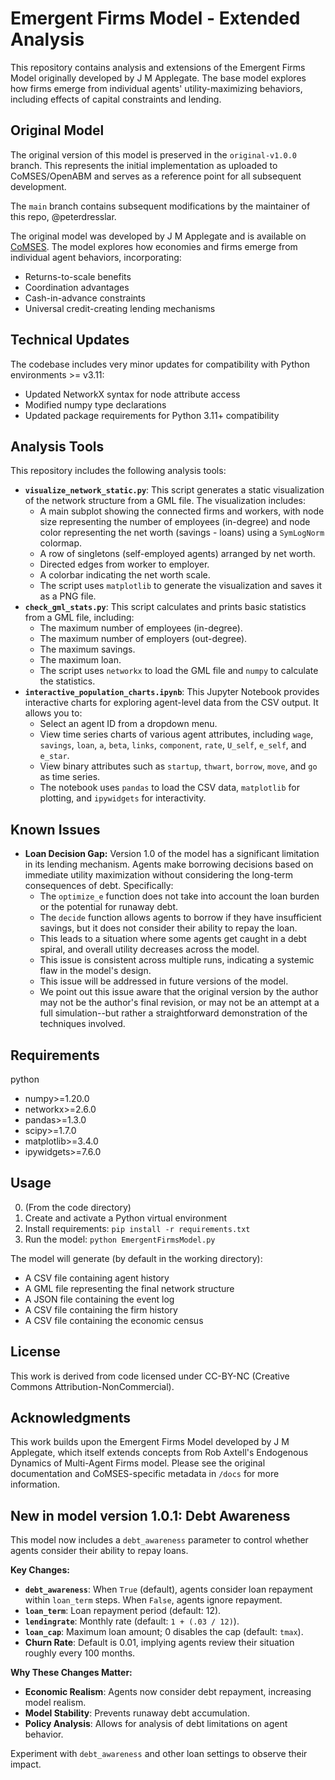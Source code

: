# Emergent Firms Model - Extended Analysis

This repository contains analysis and extensions of the Emergent Firms Model originally developed by J M Applegate. The base model explores how firms emerge from individual agents' utility-maximizing behaviors, including effects of capital constraints and lending.

## Original Model

The original version of this model is preserved in the `original-v1.0.0` branch. This represents the initial implementation as uploaded to CoMSES/OpenABM and serves as a reference point for all subsequent development. 

The `main` branch contains subsequent modifications by the maintainer of this repo, @peterdresslar.

The original model was developed by J M Applegate and is available on [CoMSES](https://www.comses.net). The model explores how economies and firms emerge from individual agent behaviors, incorporating:
- Returns-to-scale benefits
- Coordination advantages
- Cash-in-advance constraints
- Universal credit-creating lending mechanisms

## Technical Updates
The codebase includes very minor updates for compatibility with Python environments >= v3.11:
- Updated NetworkX syntax for node attribute access
- Modified numpy type declarations
- Updated package requirements for Python 3.11+ compatibility

## Analysis Tools

This repository includes the following analysis tools:

- **`visualize_network_static.py`**: This script generates a static visualization of the network structure from a GML file. The visualization includes:
    - A main subplot showing the connected firms and workers, with node size representing the number of employees (in-degree) and node color representing the net worth (savings - loans) using a `SymLogNorm` colormap.
    - A row of singletons (self-employed agents) arranged by net worth.
    - Directed edges from worker to employer.
    - A colorbar indicating the net worth scale.
    - The script uses `matplotlib` to generate the visualization and saves it as a PNG file.
- **`check_gml_stats.py`**: This script calculates and prints basic statistics from a GML file, including:
    - The maximum number of employees (in-degree).
    - The maximum number of employers (out-degree).
    - The maximum savings.
    - The maximum loan.
    - The script uses `networkx` to load the GML file and `numpy` to calculate the statistics.
- **`interactive_population_charts.ipynb`**: This Jupyter Notebook provides interactive charts for exploring agent-level data from the CSV output. It allows you to:
    - Select an agent ID from a dropdown menu.
    - View time series charts of various agent attributes, including `wage`, `savings`, `loan`, `a`, `beta`, `links`, `component`, `rate`, `U_self`, `e_self`, and `e_star`.
    - View binary attributes such as `startup`, `thwart`, `borrow`, `move`, and `go` as time series.
    - The notebook uses `pandas` to load the CSV data, `matplotlib` for plotting, and `ipywidgets` for interactivity.

## Known Issues

- **Loan Decision Gap:** Version 1.0 of the model has a significant limitation in its lending mechanism. Agents make borrowing decisions based on immediate utility maximization without considering the long-term consequences of debt. Specifically:
    - The `optimize_e` function does not take into account the loan burden or the potential for runaway debt.
    - The `decide` function allows agents to borrow if they have insufficient savings, but it does not consider their ability to repay the loan.
    - This leads to a situation where some agents get caught in a debt spiral, and overall utility decreases across the model.
    - This issue is consistent across multiple runs, indicating a systemic flaw in the model's design.
    - This issue will be addressed in future versions of the model.
    - We point out this issue aware that the original version by the author may not be the author's final revision, or may not be an attempt at a full simulation--but rather a straightforward demonstration of the techniques involved.

## Requirements
python
- numpy>=1.20.0
- networkx>=2.6.0
- pandas>=1.3.0
- scipy>=1.7.0
- matplotlib>=3.4.0
- ipywidgets>=7.6.0

## Usage
0. (From the code directory)
1. Create and activate a Python virtual environment
2. Install requirements: `pip install -r requirements.txt`
3. Run the model: `python EmergentFirmsModel.py`

The model will generate (by default in the working directory):
- A CSV file containing agent history
- A GML file representing the final network structure
- A JSON file containing the event log
- A CSV file containing the firm history
- A CSV file containing the economic census

## License
This work is derived from code licensed under CC-BY-NC (Creative Commons Attribution-NonCommercial).

## Acknowledgments
This work builds upon the Emergent Firms Model developed by J M Applegate, which itself extends concepts from Rob Axtell's Endogenous Dynamics of Multi-Agent Firms model. Please see the original documentation and CoMSES-specific metadata in `/docs` for more information.

## New in model version 1.0.1: Debt Awareness

This model now includes a `debt_awareness` parameter to control whether agents consider their ability to repay loans.

**Key Changes:**

-   **`debt_awareness`**: When `True` (default), agents consider loan repayment within `loan_term` steps. When `False`, agents ignore repayment.
-   **`loan_term`**: Loan repayment period (default: 12).
-   **`lendingrate`**: Monthly rate (default: `1 + (.03 / 12)`).
-   **`loan_cap`**: Maximum loan amount; 0 disables the cap (default: `tmax`).
-   **Churn Rate**: Default is 0.01, implying agents review their situation roughly every 100 months.

**Why These Changes Matter:**

-   **Economic Realism**: Agents now consider debt repayment, increasing model realism.
-   **Model Stability**: Prevents runaway debt accumulation.
-   **Policy Analysis**: Allows for analysis of debt limitations on agent behavior.

Experiment with `debt_awareness` and other loan settings to observe their impact.
